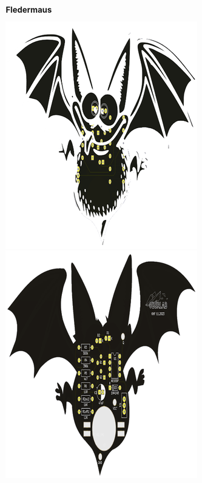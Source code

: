 ## Fledermaus

<img src="pic/Fledermaus I_F.png" height="600">  <img src="pic/FledermausI_B.png" height="600">
